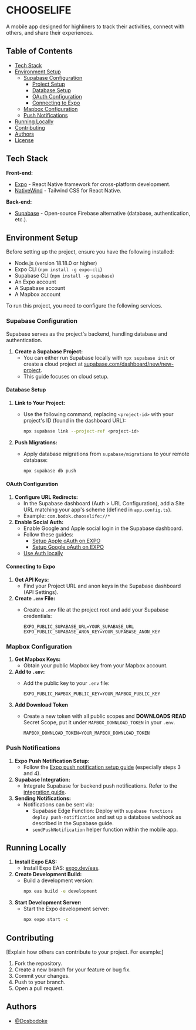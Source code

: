 # CHOOSELIFE

A mobile app designed for highliners to track their activities, connect with others, and share their experiences.

## Table of Contents

- [Tech Stack](#tech-stack)
- [Environment Setup](#environment-setup)
  - [Supabase Configuration](#supabase-configuration)
    - [Project Setup](#project-setup)
    - [Database Setup](#database-setup)
    - [OAuth Configuration](#oauth-configuration)
    - [Connecting to Expo](#connecting-to-expo)
  - [Mapbox Configuration](#mapbox-configuration)
  - [Push Notifications](#push-notifications)
- [Running Locally](#running-locally)
- [Contributing](#contributing)
- [Authors](#authors)
- [License](#license)

## Tech Stack

**Front-end:**
* [Expo](https://expo.dev/) - React Native framework for cross-platform development.
* [NativeWind](https://www.nativewind.dev/) - Tailwind CSS for React Native.

**Back-end:**
* [Supabase](https://supabase.com/) - Open-source Firebase alternative (database, authentication, etc.).

## Environment Setup

Before setting up the project, ensure you have the following installed:

- Node.js (version 18.18.0 or higher)  
- Expo CLI (`npm install -g expo-cli`)  
- Supabase CLI (`npm install -g supabase`)  
- An Expo account  
- A Supabase account  
- A Mapbox account  

To run this project, you need to configure the following services.

### Supabase Configuration

Supabase serves as the project's backend, handling database and authentication.

1.  **Create a Supabase Project:**
    * You can either run Supabase locally with `npx supabase init` or create a cloud project at [supabase.com/dashboard/new/new-project](https://supabase.com/dashboard/new/new-project).
    * This guide focuses on cloud setup.

#### Database Setup

1.  **Link to Your Project:**
    * Use the following command, replacing `<project-id>` with your project's ID (found in the dashboard URL):
  
      ```bash
      npx supabase link --project-ref <project-id>
      ```

2.  **Push Migrations:**
    * Apply database migrations from `supabase/migrations` to your remote database:
  
      ```bash
      npx supabase db push
      ```

#### OAuth Configuration

1.  **Configure URL Redirects:**
    * In the Supabase dashboard (Auth > URL Configuration), add a Site URL matching your app's scheme (defined in `app.config.ts`).
    * Example: `com.bodok.chooselife://*`
2.  **Enable Social Auth:**
    * Enable Google and Apple social login in the Supabase dashboard.
    * Follow these guides:
        * [Setup Apple oAuth on EXPO](https://supabase.com/docs/guides/auth/social-login/auth-apple?queryGroups=platform&platform=react-native)
        * [Setup Google oAuth on EXPO](https://supabase.com/docs/guides/auth/social-login/auth-google?queryGroups=platform&platform=react-native)
    * [Use Auth locally](https://supabase.com/docs/guides/local-development/overview#use-auth-locally)

#### Connecting to Expo

1.  **Get API Keys:**
    * Find your Project URL and anon keys in the Supabase dashboard (API Settings).
2.  **Create `.env` File:**
    * Create a `.env` file at the project root and add your Supabase credentials:

        ```
        EXPO_PUBLIC_SUPABASE_URL=YOUR_SUPABASE_URL
        EXPO_PUBLIC_SUPABASE_ANON_KEY=YOUR_SUPABASE_ANON_KEY
        ```

### Mapbox Configuration

1.  **Get Mapbox Keys:**
    * Obtain your public Mapbox key from your Mapbox account.
2.  **Add to `.env`:**
    * Add the public key to your `.env` file:

        ```
        EXPO_PUBLIC_MAPBOX_PUBLIC_KEY=YOUR_MAPBOX_PUBLIC_KEY
        ```
3.  **Add Download Token**
    * Create a new token with all public scopes and **DOWNLOADS:READ** Secret Scope, put it under `MAPBOX_DOWNLOAD_TOKEN` in your `.env`.

        ```
        MAPBOX_DOWNLOAD_TOKEN=YOUR_MAPBOX_DOWNLOAD_TOKEN
        ```

### Push Notifications

1.  **Expo Push Notification Setup:**
    * Follow the [Expo push notification setup guide](https://docs.expo.dev/push-notifications/push-notifications-setup/) (especially steps 3 and 4).
2.  **Supabase Integration:**
    * Integrate Supabase for backend push notifications. Refer to the [integration guide](https://supabase.com/docs/guides/functions/examples/push-notifications?queryGroups=platform&platform=expo).
3.  **Sending Notifications:**
    * Notifications can be sent via:
        * Supabase Edge Function: Deploy with `supabase functions deploy push-notification` and set up a database webhook as described in the Supabase guide.
        * `sendPushNotification` helper function within the mobile app.

## Running Locally

1.  **Install Expo EAS:**
    * Install Expo EAS: [expo.dev/eas](https://expo.dev/eas).
2.  **Create Development Build:**
    * Build a development version:
        ```bash
        npx eas build -e development
        ```
3.  **Start Development Server:**
    * Start the Expo development server:
        ```bash
        npx expo start -c
        ```

## Contributing

[Explain how others can contribute to your project. For example:]

1.  Fork the repository.
2.  Create a new branch for your feature or bug fix.
3.  Commit your changes.
4.  Push to your branch.
5.  Open a pull request.

## Authors

* [@Dosbodoke](https://www.github.com/Dosbodoke)